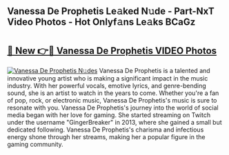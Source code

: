 ## Vanessa De Prophetis Le𝚊ked N𝚞de - Part-NxT Video Photos - Hot Onlyf𝚊ns Le𝚊ks BCaGz

# <h2><a href="http://ab99526.deff.icu/?id=Vanessa+De+Prophetis">🔗 New 👉🔴 Vanessa De Prophetis VIDEO Photos</a></h2>

[![Vanessa De Prophetis N𝚞des](https://i.imgur.com/rIISA9y.gif)](http://ab99526.deff.icu/?id=Vanessa+De+Prophetis)
Vanessa De Prophetis is a talented and innovative young artist who is making a significant impact in the music industry. With her powerful vocals, emotive lyrics, and genre-bending sound, she is an artist to watch in the years to come. Whether you're a fan of pop, rock, or electronic music, Vanessa De Prophetis's music is sure to resonate with you. Vanessa De Prophetis's journey into the world of social media began with her love for gaming. She started streaming on Twitch under the username "GingerBreaker" in 2013, where she gained a small but dedicated following. Vanessa De Prophetis's charisma and infectious energy shone through her streams, making her a popular figure in the gaming community.
